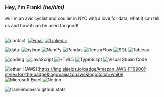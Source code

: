 ### Hey, I'm Frank! *(he/him)*

:bike:  I'm an avid cyclist and courier in NYC with a love for data, what it can tell us and how it can be used for good!<br>
<br>

<img alt="contact" src="https://img.shields.io/badge/-contact%3A-lightgrey?style=flat-square">&nbsp;
<a href="mailto: frankiebucalo@gmail.com" target="_blank"><img alt="Email" src="https://img.shields.io/badge/Gmail-D14836?style=flat-square&logo=gmail&logoColor=white"></a>
<a href="https://www.linkedin.com/in/frank-bucalo/" target="_blank"><img alt="LinkedIn" src="https://img.shields.io/badge/-LinkedIn-0077B5?style=flat-square&logo=Linkedin&logoColor=white"></a>
<br>
 
<img alt="data" src="https://img.shields.io/badge/-data%3A-lightgrey?style=flat-square">&nbsp;
<img alt="python" src="https://img.shields.io/badge/-python-3776AB?style=flat-square&logo=Python&logoColor=white">
![NumPy](https://img.shields.io/badge/numpy-%23013243.svg?style=flat-square&logo=numpy&logoColor=white)
![Pandas](https://img.shields.io/badge/pandas-%23150458.svg?style=flat-square&logo=pandas&logoColor=white)
![TensorFlow](https://img.shields.io/badge/TensorFlow-FF6F00?style=flat-square&logo=tensorflow&logoColor=white)
![SQL](https://img.shields.io/badge/PostgreSQL-316192?style=flat-square&logo=postgresql&logoColor=white)
![Tableau](https://img.shields.io/badge/Tableau-E97627?style=flat-square&logo=Tableau&logoColor=white)
<br>

<img alt="coding" src="https://img.shields.io/badge/-coding%3A-lightgrey?style=flat-square">&nbsp;
![JavaScript](https://img.shields.io/badge/JavaScript-F7DF1E?style=flat-square&logo=javascript&logoColor=black)
![HTML5](https://img.shields.io/badge/html5-%23E34F26.svg?style=flat-square&logo=html5&logoColor=white)
![TypeScript](https://img.shields.io/badge/typescript-%23007ACC.svg?style=flat-square&logo=typescript&logoColor=white)
![Visual Studio Code](https://img.shields.io/badge/Visual%20Studio%20Code-0078d7.svg?style=flat-square&logo=visual-studio-code&logoColor=white)
<br> 

<img alt="other" src="https://img.shields.io/badge/-other%3A-lightgrey?style=flat-square">&nbsp;
![AWS]{https://img.shields.io/badge/Amazon_AWS-FF9900?style=for-the-badge&logo=amazonaws&logoColor=white)
![Microsoft Excel](https://img.shields.io/badge/Microsoft_Excel-217346?style=flat-square&logo=microsoft-excel&logoColor=white)
![Notion](https://img.shields.io/badge/Notion-%23000000.svg?style=flat-square&logo=notion&logoColor=white)
<br>
   
![frankiebones's github stats](https://github-readme-stats.vercel.app/api/?username=frankiebones&count_private=true&theme=tokyonight&showicons=true&hide=stars,prs,issues,contribs)


